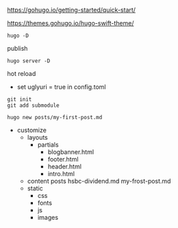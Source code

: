 https://gohugo.io/getting-started/quick-start/

https://themes.gohugo.io/hugo-swift-theme/

```
hugo -D 
```
publish

```
hugo server -D
```
hot reload

- set uglyuri = true
in config.toml
```
git init 
git add submodule
```

```
hugo new posts/my-first-post.md
```

- customize
  - layouts
     - partials
       - blogbanner.html
       - footer.html
       - header.html
       - intro.html
  - content 
    posts
      hsbc-dividend.md
      my-frost-post.md
  - static 
    - css
    - fonts
    - js
    - images



  
